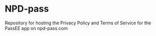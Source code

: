 # NPD-pass
 Repository for hosting the Privacy Policy and Terms of Service for the PassEE app on npd-pass.com
